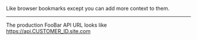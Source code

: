 
Like browser bookmarks except you can add more context to them.

---

The production FooBar API URL looks like https://api.CUSTOMER_ID.site.com
